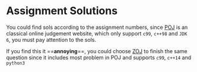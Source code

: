 # Assignment Solutions

You could find sols according to the assignment numbers, since [POJ](http://poj.org/) is an classical online judgement website, which only support ```c99```, ```c++98``` and ```JDK 6```, you must pay attention to the sols.

If you find this it ==**annoying**==, you could choose [ZOJ](https://zoj.pintia.cn/) to finish the same question since it includes most problem in POJ and supports ```c99```, ```c++14``` and ```python3```